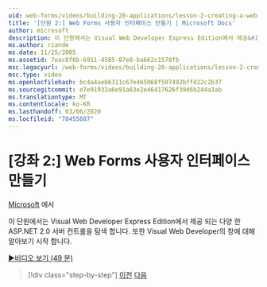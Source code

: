 ```yaml
---
uid: web-forms/videos/building-20-applications/lesson-2-creating-a-web-forms-user-interface
title: '[단원 2:] Web Forms 사용자 인터페이스 만들기 | Microsoft Docs'
author: microsoft
description: 이 단원에서는 Visual Web Developer Express Edition에서 제공&#160;되는 다양 한 ASP.NET 2.0 서버 컨트롤을 탐색 합니다. 또한 시작 하는 경우
ms.author: riande
ms.date: 11/25/2005
ms.assetid: 7eac8f6b-6911-4585-87e8-ba662c1578fb
msc.legacyurl: /web-forms/videos/building-20-applications/lesson-2-creating-a-web-forms-user-interface
msc.type: video
ms.openlocfilehash: bc4a4aeb6311c67e465068f507492bffd22c2b37
ms.sourcegitcommit: e7e91932a6e91a63e2e46417626f39d6b244a3ab
ms.translationtype: MT
ms.contentlocale: ko-KR
ms.lasthandoff: 03/06/2020
ms.locfileid: "78455687"
---
```

# <a name="lesson-2-creating-a-web-forms-user-interface"></a>[강좌 2:] Web Forms 사용자 인터페이스 만들기

[Microsoft](https://github.com/microsoft) 에서

이 단원에서는 Visual Web Developer Express Edition에서 제공 되는 다양 한 ASP.NET 2.0 서버 컨트롤을 탐색 합니다. 또한 Visual Web Developer의 창에 대해 알아보기 시작 합니다.

[&#9654;비디오 보기 (49 분)](https://channel9.msdn.com/Blogs/ASP-NET-Site-Videos/lesson-2-creating-a-web-forms-user-interface)

> [!div class="step-by-step"]
> [이전](lesson-1-getting-started-with-visual-web-developer-express.md)
> [다음](lesson-3-understanding-more-about-events-and-postback.md)
